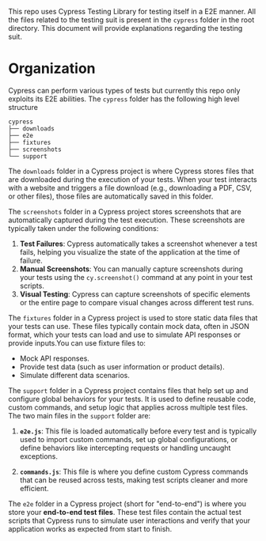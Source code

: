 This repo uses Cypress Testing Library for testing itself in a E2E manner. All the files related to the testing suit is present in the `cypress` folder in the root directory. This document will provide explanations regarding the testing suit. 

# Organization
Cypress can perform various types of tests but currently this repo only exploits its E2E abilities. The `cypress` folder has the following high level structure

```
cypress
├── downloads
├── e2e
├── fixtures
├── screenshots
└── support
```

The `downloads` folder in a Cypress project is where Cypress stores files that are downloaded during the execution of your tests. When your test interacts with a website and triggers a file download (e.g., downloading a PDF, CSV, or other files), those files are automatically saved in this folder. 

The `screenshots` folder in a Cypress project stores screenshots that are automatically captured during the test execution. These screenshots are typically taken under the following conditions:

1. **Test Failures**: Cypress automatically takes a screenshot whenever a test fails, helping you visualize the state of the application at the time of failure.
2. **Manual Screenshots**: You can manually capture screenshots during your tests using the `cy.screenshot()` command at any point in your test scripts.
3. **Visual Testing**: Cypress can capture screenshots of specific elements or the entire page to compare visual changes across different test runs.

The `fixtures` folder in a Cypress project is used to store static data files that your tests can use. These files typically contain mock data, often in JSON format, which your tests can load and use to simulate API responses or provide inputs.You can use fixture files to:
- Mock API responses.
- Provide test data (such as user information or product details).
- Simulate different data scenarios.

The `support` folder in a Cypress project contains files that help set up and configure global behaviors for your tests. It is used to define reusable code, custom commands, and setup logic that applies across multiple test files. The two main files in the `support` folder are:

1. **`e2e.js`**: This file is loaded automatically before every test and is typically used to import custom commands, set up global configurations, or define behaviors like intercepting requests or handling uncaught exceptions.

2. **`commands.js`**: This file is where you define custom Cypress commands that can be reused across tests, making test scripts cleaner and more efficient.

The `e2e` folder in a Cypress project (short for "end-to-end") is where you store your **end-to-end test files**. These test files contain the actual test scripts that Cypress runs to simulate user interactions and verify that your application works as expected from start to finish.